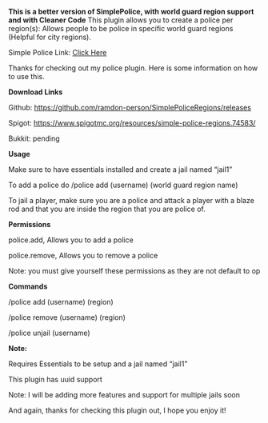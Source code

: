 **This is a better version of SimplePolice, with world guard region support and with Cleaner Code**
This plugin allows you to create a police per region(s): Allows people to be police in specific world guard regions (Helpful for city regions).

Simple Police Link: [Click Here](https://www.spigotmc.org/resources/simple-police.73996/)

Thanks for checking out my police plugin.
Here is some information on how to use this.

**Download Links**

Github: https://github.com/ramdon-person/SimplePoliceRegions/releases

Spigot: https://www.spigotmc.org/resources/simple-police-regions.74583/

Bukkit: pending

**Usage**

Make sure to have essentials installed and create a jail named “jail1”

To add a police do /police add (username) (world guard region name)

To jail a player, make sure you are a police and attack a player with a blaze rod and that you are inside the region that you are police of.


**Permissions**
  
  police.add, Allows you to add a police

  police.remove, Allows you to remove a police
  
  Note: you must give yourself these permissions as they are not default to op

**Commands**

/police add (username) (region)

/police remove (username) (region)

/police unjail (username)

**Note:**

Requires Essentials to be setup and  a jail named “jail1”

This plugin has uuid support

Note: I will be adding more features and support for multiple jails soon

And again, thanks for checking this plugin out, I hope you enjoy it!
